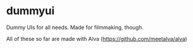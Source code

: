 # dummyui
Dummy UIs for all needs. Made for filmmaking, though.

All of these so far are made with Alva (https://github.com/meetalva/alva)
